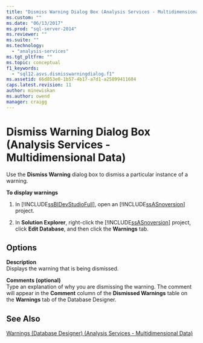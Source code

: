 ```yaml
---
title: "Dismiss Warning Dialog Box (Analysis Services - Multidimensional Data) | Microsoft Docs"
ms.custom: ""
ms.date: "06/13/2017"
ms.prod: "sql-server-2014"
ms.reviewer: ""
ms.suite: ""
ms.technology: 
  - "analysis-services"
ms.tgt_pltfrm: ""
ms.topic: conceptual
f1_keywords: 
  - "sql12.asvs.dismisswarningdialog.f1"
ms.assetid: 66d853e0-1b57-4b17-a7d1-a25899411684
caps.latest.revision: 11
author: minewiskan
ms.author: owend
manager: craigg
---
```

# Dismiss Warning Dialog Box (Analysis Services - Multidimensional Data)
  Use the **Dismiss Warning** dialog box to dismiss a particular instance of a warning.  
  
 **To display warnings**  
  
1.  In [!INCLUDE[ssBIDevStudioFull](../includes/ssbidevstudiofull-md.md)], open an [!INCLUDE[ssASnoversion](../includes/ssasnoversion-md.md)] project.  
  
2.  In **Solution Explorer**, right-click the [!INCLUDE[ssASnoversion](../includes/ssasnoversion-md.md)] project, click **Edit Database**, and then click the **Warnings** tab.  
  
## Options  
 **Description**  
 Displays the warning that is being dismissed.  
  
 **Comments (optional)**  
 Type an explanation of why you are dismissing the warning. The comment will appear in the **Comment** column of the **Dismissed Warnings** table on the **Warnings** tab of the Database Designer.  
  
## See Also  
 [Warnings &#40;Database Designer&#41; &#40;Analysis Services - Multidimensional Data&#41;](warnings-database-designer-analysis-services-multidimensional-data.md)  
  
  
